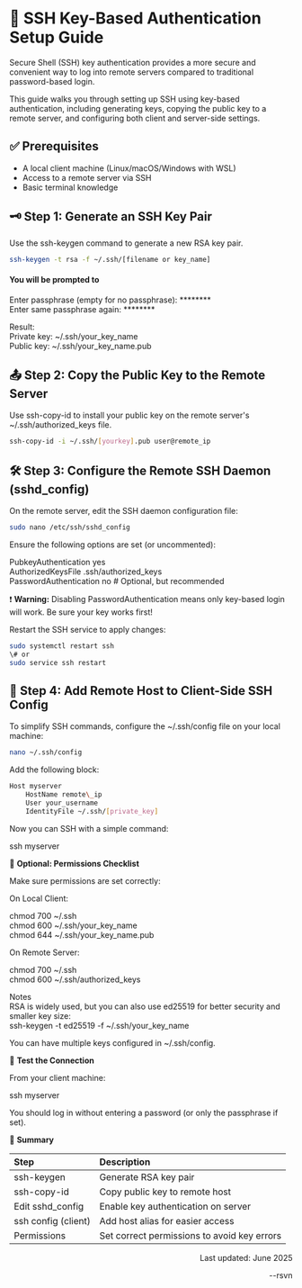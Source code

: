 # **🔐 SSH Key-Based Authentication Setup Guide**

Secure Shell (SSH) key authentication provides a more secure and convenient way to log into remote servers compared to traditional password-based login.

This guide walks you through setting up SSH using key-based authentication, including generating keys, copying the public key to a remote server, and configuring both client and server-side settings.

## **✅ Prerequisites**

* A local client machine (Linux/macOS/Windows with WSL)  
* Access to a remote server via SSH  
* Basic terminal knowledge

## **🗝️ Step 1: Generate an SSH Key Pair**

Use the ssh-keygen command to generate a new RSA key pair.
```bash
ssh-keygen -t rsa -f ~/.ssh/[filename or key_name]
```
#### **You will be prompted to**

Enter passphrase (empty for no passphrase): \*\*\*\*\*\*\*\*  
Enter same passphrase again: \*\*\*\*\*\*\*\*

Result:  
Private key: \~/.ssh/your\_key\_name  
Public key: \~/.ssh/your\_key\_name.pub

## **📤 Step 2: Copy the Public Key to the Remote Server**

Use ssh-copy-id to install your public key on the remote server's \~/.ssh/authorized\_keys file.
```bash
ssh-copy-id -i ~/.ssh/[yourkey].pub user@remote_ip
```
## **🛠️ Step 3: Configure the Remote SSH Daemon (sshd\_config)**

On the remote server, edit the SSH daemon configuration file:
```bash
sudo nano /etc/ssh/sshd_config
```
Ensure the following options are set (or uncommented):

PubkeyAuthentication yes  
AuthorizedKeysFile .ssh/authorized\_keys  
PasswordAuthentication no  \# Optional, but recommended

❗ **Warning:** Disabling PasswordAuthentication means only key-based login will work. Be sure your key works first\!

Restart the SSH service to apply changes:
```bash
sudo systemctl restart ssh  
\# or  
sudo service ssh restart
```
## **📁 Step 4: Add Remote Host to Client-Side SSH Config**

To simplify SSH commands, configure the \~/.ssh/config file on your local machine:
```bash
nano ~/.ssh/config
```
Add the following block:
```bash
Host myserver  
    HostName remote\_ip  
    User your_username  
    IdentityFile ~/.ssh/[private_key]
```
Now you can SSH with a simple command:

ssh myserver

📌 **Optional: Permissions Checklist**

Make sure permissions are set correctly:

On Local Client:

chmod 700 \~/.ssh  
chmod 600 \~/.ssh/your\_key\_name  
chmod 644 \~/.ssh/your\_key\_name.pub

On Remote Server:

chmod 700 \~/.ssh  
chmod 600 \~/.ssh/authorized\_keys

Notes  
RSA is widely used, but you can also use ed25519 for better security and smaller key size:  
ssh-keygen \-t ed25519 \-f \~/.ssh/your\_key\_name

You can have multiple keys configured in \~/.ssh/config.

🧪 **Test the Connection**

From your client machine:

ssh myserver

You should log in without entering a password (or only the passphrase if set).

📙 **Summary**

| Step | Description |
| :---- | :---- |
| ssh-keygen | Generate RSA key pair |
| ssh-copy-id | Copy public key to remote host |
| Edit sshd\_config | Enable key authentication on server |
| ssh config (client) | Add host alias for easier access |
| Permissions | Set correct permissions to avoid key errors |



<div class="footer" style="text-align: right;">
    Last updated: June 2025
    <p>--rsvn</p>
</div>
